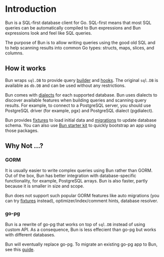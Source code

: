 # Introduction

Bun is a SQL-first database client for Go. SQL-first means that most SQL queries can be
automatically compiled to Bun expressions and Bun expressions look and feel like SQL queries.

The purpose of Bun is to allow writing queries using the good old SQL and to help scanning results
into common Go types: structs, maps, slices, and columns.

## How it works

Bun wraps `sql.DB` to provide query [builder](queries.md) and [hooks](hooks.md). The original
`sql.DB` is available as `db.DB` and can be used without any restrictions.

Bun comes with [dialects](drivers.md) for each supported database. Bun uses dialects to discover
available features when building queries and scanning query results. For example, to connect to a
PostgreSQL server, you should use PostgreSQL driver (for example, pgx) and PostgreSQL dialect
(pgdialect).

Bun provides [fixtures](fixtures.md) to load initial data and [migrations](migrations.md) to update
database schema. You can also use [Bun starter kit](starter-kit.md) to quickly bootstrap an app
using those packages.

## Why Not ...?

### GORM

It is usually easier to write complex queries using Bun rather than GORM. Out of the box, Bun has
better integration with database-specific functionality, for example, PostgreSQL arrays. Bun is also
faster, partly because it is smaller in size and scope.

Bun does not support such popular GORM features like auto migrations (you can try
[fixtures](fixtures.md) instead), optimizer/index/comment hints, database resolver.

### go-pg

Bun is a rewrite of go-pg that works on top of `sql.DB` instead of using custom API. As a
consequence, Bun is less effecient than go-pg but works with different databases.

Bun will eventually replace go-pg. To migrate an existing go-pg app to Bun, see this
[guide](pg-migration.md).
